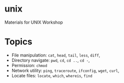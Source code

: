 # unix
Materials for UNIX Workshop

# Topics 
- File manipulation: `cat`, `head`, `tail`, `less`, `diff`,  
- Directory navigate: `pwd`, `cd`, `cd ..`, `cd -`, 
- Permission: `chmod` 
- Network utility: `ping`, `traceroute`, `ifconfig`, `wget`, `curl`, 
- Locate files: `locate`, `which`, `whereis`, `find` 
